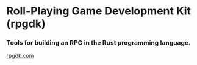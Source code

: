 # Roll-Playing Game Development Kit (rpgdk)
### Tools for building an RPG in the Rust programming language.

[rpgdk.com](http://rpgdk.com)
